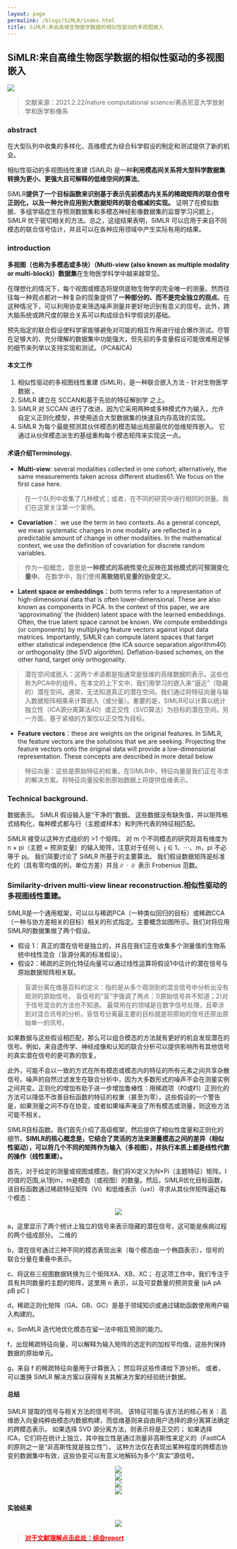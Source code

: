 ```yaml
---
layout: page
permalink: /blogs/SiMLR/index.html
title: SiMLR:来自高维生物医学数据的相似性驱动的多视图嵌入
---
```



## **SiMLR:来自高维生物医学数据的相似性驱动的多视图嵌入**

<div align=left>
<img src="https://Lilian-tju.github.io/blogs/img/SiMLR1.jpg">
</div>

> 文献来源：2021.2.22/nature computational science/弗吉尼亚大学放射学和医学影像系

### abstract 

在大型队列中收集的多样化、高维模式为综合科学假设的制定和测试提供了新的机会。

相似性驱动的多视图线性重建 (SiMLR) 是一种**利用模态间关系将大型科学数据集转换为更小、更强大且可解释的低维空间的算法**。

SiMLR**提供了一个目标函数来识别基于表示先前模态内关系的稀疏矩阵的联合信号正则化，以及一种允许应用到大数据矩阵的联合缩减的实现。**
证明了在模拟数据、多组学癌症生存预测数据集和多模态神经影像数据集的监督学习问题上，SiMLR 优于密切相关的方法。总之，这组结果表明，SiMLR 可以应用于来自不同模态的联合信号估计，并且可以在各种应用领域中产生实际有用的结果。

### introduction

**多视图（也称为多模态或多块）（Multi-view (also known as multiple modality or multi-block)）数据集**在生物医学科学中越来越常见。

在理想化的情况下，每个视图或模态将提供底物生物学的完全唯一的测量。然而往往每一种观点都对一种复杂的现象提供了**一种部分的、而不是完全独立的观点**。在这种情况下，可以利用协变来筛选噪声测量并更好地识别有意义的信号。此外，跨大脑系统或跨尺度的联合关系可以构成综合科学假说的基础。

预先指定的联合假设使科学家能够避免对可能的相互作用进行组合爆炸测试。尽管在足够大的、充分理解的数据集中功能强大，但先前的多变量假设可能很难用足够的细节来列举以支持实现和测试。（PCA&ICA)

#### 本文工作

1. 相似性驱动的多视图线性重建 (SiMLR)，是一种联合嵌入方法 - 针对生物医学数据 。  
2. SiMLR 建立在 SCCAN和基于先验的特征解剖学 之上。
3. SiMLR 对 SCCAN 进行了改进，因为它采用两种或多种模式作为输入，允许自定义正则化模型，并使用适合大型数据集的快速且内存高效的实现。
4. SiMLR 为每个最能预测其伙伴模态的模态输出局部最优的低维矩阵嵌入。 它通过从伙伴模态派生的基组重构每个模态矩阵来实现这一点。

#### 术语介绍Terminology.

- **Multi-view**: several modalities collected in one cohort; alternatively, the same
measurements taken across different studies61. We focus on the first case here.

> 在一个队列中收集了几种模式；或者，在不同的研究中进行相同的测量。我们在这里关注第一个案例。

- **Covariation**： we use the term in two contexts. As a general concept, we mean
systematic changes in one modality are reflected in a predictable amount of
change in other modalities. In the mathematical context, we use the definition
of covariation for discrete random variables.

> 作为一般概念，意思是**一种模式的系统性变化反映在其他模式的可预测变化量中**。 在数学中，我们使用**离散随机变量的协变定义**。

- **Latent space or embeddings**：both terms refer to a representation of
high-dimensional data that is often lower-dimensional. These are also known
as components in PCA. In the context of this paper, we are ‘approximating’
the (hidden) latent space with the learned embeddings. Often, the true
latent space cannot be known. We compute embeddings (or components) by
multiplying feature vectors against input data matrices. Importantly, SiMLR
can compute latent spaces that target either statistical independence (the
ICA source separation algorithm40) or orthogonality (the SVD algorithm).
Deflation-based schemes, on the other hand, target only orthogonality.

> 潜在空间或嵌入：这两个术语都是指通常是低维的高维数据的表示。这些也称为PCA中的组件。在本文的上下文中，我们用学习的嵌入来“逼近”（隐藏的）潜在空间。通常，无法知道真正的潜在空间。我们通过将特征向量与输入数据矩阵相乘来计算嵌入（或分量）。重要的是，SIMLR可以计算以统计独立性（ICA源分离算法40）或正交性（SVD算法）为目标的潜在空间。另一方面，基于紧缩的方案仅以正交性为目标。

- **Feature vectors**：these are weights on the original features. In SiMLR, the
feature vectors are the solutions that we are seeking. Projecting the feature
vectors onto the original data will provide a low-dimensional representation.
These concepts are described in more detail below

> 特征向量：这些是原始特征的权重。在SIMLR中，特征向量是我们正在寻求的解决方案。将特征向量投影到原始数据上将提供低维表示。

### Technical background.

数据表示。 SiMLR 假设输入是“干净的”数据。 这些数据没有缺失值，并以矩阵格式结构化，每种模式都与行（主题或样本）和列所代表的特征相匹配。

SiMLR 接受以这种方式组织的 >1 个矩阵。 对 m 个不同模态的研究将具有维度为 n × pi（主题 × 预测变量）的输入矩阵，注意对于任何 i、j ∈ 1、⋯、m，pi 不必等于 pj。 我们简要讨论了 SiMLR 所基于的主要算法。 我们假设数据矩阵是标准化的（具有零均值的列，单位方差）并且∥ ⋅ ∥ 表示 Frobenius 范数。

### Similarity-driven multi-view linear reconstruction.相似性驱动的多视图线性重建。

SIMLR是一个通用框架，可以以与稀疏PCA（一种类似回归的目标）或稀疏CCA（一种与协方差相关的目标）相关的形式指定。主要概念如图所示。我们对将应用SIMLR的数据集做了两个假设。

- 假设 1：真正的潜在信号是独立的，并且在我们正在收集多个测量值的生物系统中线性混合（盲源分离的标准假设）。  
- 假设2：稀疏的正则化特征向量可以通过线性运算将假设1中估计的潜在信号与原始数据矩阵相关联。

> 盲源分离在维基百科的定义：指的是从多个观测到的混合信号中分析出没有观测的原始信号。
盲信号的“盲”字强调了两点：1)原始信号并不知道；2)对于信号混合的方法也不知道。
最常用在的领域是在数字信号处理，且牵涉到对混合讯号的分析。盲信号分离最主要的目标就是将原始的信号还原出原始单一的讯号。

如果数据与这些假设相匹配，那么可以组合模态的方法就有更好的机会发现潜在的信号。例如，来自遗传学、神经成像和认知的联合分析可以提供影响所有其他信号的真实潜在信号的更可靠的恢复。

此外，可能不会以一致的方式在所有模态或模态内的特征的所有元素之间共享杂散信号。噪声的自然过滤发生在联合分析中，因为大多数形式的噪声不会在测量实例之间共变。正则化的增加有助于进一步增加鲁棒性：用稀疏项（ℓ0或ℓ1）正则化的方法可以降低不改善目标函数的特征的权重（甚至为零）。这些假设的一个警告是，如果测量之间不存在协变，或者如果噪声淹没了所有模态或测量，则这些方法可能不相关。

SIMLR目标函数。我们首先介绍了高级框架，然后提供了相似性度量和正则化的细节。**SIMLR的核心概念是，它结合了灵活的方法来测量模态之间的差异（相似性驱动），可以将几个不同的矩阵作为输入（多视图），并执行本质上都是线性代数的操作（线性重建）。**

首先，对于给定的测量或视图或模态，我们将Xi定义为N×Pi（主题特征）矩阵。I的值的范围,从1到m，m是模态（或视图）的数量。然后，SIMLR优化目标函数，该目标函数通过稀疏特征矩阵（Vi）和低维表示（u≠I）寻求从其伙伴矩阵逼近每个模态：

<div align=center>
<img src="https://Lilian-tju.github.io/blogs/img/SiMLR2.jpg">
</div>

a，这里显示了两个统计上独立的信号来表示隐藏的潜在信号，这可能是疾病过程的两个组成部分。 二维的

b，潜在信号通过三种不同的模态表现出来（每个模态由一个椭圆表示），信号的联合分量在重叠中表示。 

c、将这些三视图数据转换为三个矩阵XA、XB、XC； 在这项工作中，我们专注于具有共同数量的主题的矩阵，这里用 n 表示，以及可变数量的预测变量 (pA pA pB pC )

d，稀疏正则化矩阵（GA、GB、GC）是基于领域知识或通过辅助函数使用用户输入构建的。

e，SimMLR 迭代地优化模态在留一法中相互预测的能力。  

f，出现稀疏特征向量，可以解释为输入矩阵的选定列的加权平均值，这些列保持数据的原始单元。 

g，来自 f 的稀疏特征向量用于计算嵌入； 然后将这些传递给下游分析。 或者，可以置换 SiMLR 解决方案以获得有关其解决方案的经验统计数据。

#### 总结

SiMLR 提取的信号与相关方法的信号不同。 该特征可能与该方法的核心有关：高维嵌入向量纯粹由模态内数据构建，而低维基则来自由用户选择的源分离算法确定的跨模态表示。 
如果选择 SVD 源分离方法，则表示将是正交的； 如果选择 ICA，它们将在统计上独立，其中独立性是通过测量非高斯性来定义的（FastICA 的原则之一是“非高斯性就是独立性”）。 
这种方法仅在表现出某种程度的跨模态协变的数据集中有效，这些协变可以有意义地解码为多个“真实”源信号。

<div align=center>
<img src="https://Lilian-tju.github.io/blogs/img/SiMLR3.jpg"><br><img src="https://Lilian-tju.github.io/blogs/img/SiMLR4.jpg"><br><img src="https://Lilian-tju.github.io/blogs/img/SiMLR5.jpg"><br><img src="https://Lilian-tju.github.io/blogs/img/SiMLR6.jpg"><br>
</div>

#### 实验结果

<div align=center>
<img src="https://Lilian-tju.github.io/blogs/img/SiMLR7.jpg">
</div>

> [**<font color='red'>对于文献理解点击此处：组会report</font>**](https://Lilian-tju.github.io/blogs/reports/20220808-来自高维生物医学数据的相似性驱动的多视图嵌入.pdf)
